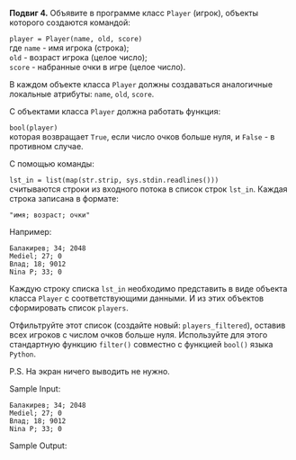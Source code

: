 **Подвиг 4.** Объявите в программе класс `Player` (игрок), объекты которого создаются командой:

`player = Player(name, old, score)` \
где `name` - имя игрока (строка); \
`old` - возраст игрока (целое число); \
`score` - набранные очки в игре (целое число).

В каждом объекте класса `Player` должны создаваться аналогичные локальные атрибуты: `name`, `old`, `score`.

С объектами класса `Player` должна работать функция:

`bool(player)` \
которая возвращает `True`, если число очков больше нуля, и `False` - в противном случае.

С помощью команды:

`lst_in = list(map(str.strip, sys.stdin.readlines()))` \
считываются строки из входного потока в список строк `lst_in`. Каждая строка записана в формате:

`"имя; возраст; очки"`

Например:

```
Балакирев; 34; 2048
Mediel; 27; 0
Влад; 18; 9012
Nina P; 33; 0
```

Каждую строку списка `lst_in` необходимо представить в виде объекта класса `Player` с соответствующими данными.
И из этих объектов сформировать список `players`.

Отфильтруйте этот список (создайте новый: `players_filtered`), оставив всех игроков с числом очков больше нуля.
Используйте для этого стандартную функцию `filter()` совместно с функцией `bool()` языка `Python`. 

P.S. На экран ничего выводить не нужно.

Sample Input:

```
Балакирев; 34; 2048
Mediel; 27; 0
Влад; 18; 9012
Nina P; 33; 0
```

Sample Output: